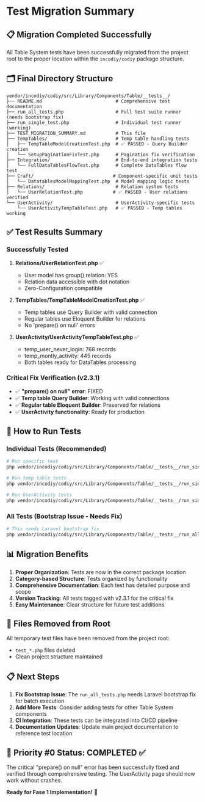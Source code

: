 # Test Migration Summary

## 📋 Migration Completed Successfully

All Table System tests have been successfully migrated from the project root to the proper location within the `incodiy/codiy` package structure.

## 🗂️ Final Directory Structure

```
vendor/incodiy/codiy/src/Library/Components/Table/__tests__/
├── README.md                           # Comprehensive test documentation
├── run_all_tests.php                   # Full test suite runner (needs bootstrap fix)
├── run_single_test.php                 # Individual test runner (working)
├── TEST_MIGRATION_SUMMARY.md           # This file
├── TempTables/                         # Temp table handling tests
│   ├── TempTableModelCreationTest.php  # ✅ PASSED - Query Builder creation
│   └── SetupPaginationFixTest.php      # Pagination fix verification
├── Integration/                        # End-to-end integration tests
│   └── FullDataTablesFlowTest.php      # Complete DataTables flow test
├── Craft/                             # Component-specific unit tests
│   └── DatatablesModelMappingTest.php  # Model mapping logic tests
├── Relations/                          # Relation system tests
│   └── UserRelationTest.php           # ✅ PASSED - User relations verified
└── UserActivity/                       # UserActivity-specific tests
    └── UserActivityTempTableTest.php   # ✅ PASSED - Temp tables working
```

## ✅ Test Results Summary

### Successfully Tested
1. **Relations/UserRelationTest.php** ✅
   - User model has group() relation: YES
   - Relation data accessible with dot notation
   - Zero-Configuration compatible

2. **TempTables/TempTableModelCreationTest.php** ✅
   - Temp tables use Query Builder with valid connection
   - Regular tables use Eloquent Builder for relations
   - No 'prepare() on null' errors

3. **UserActivity/UserActivityTempTableTest.php** ✅
   - temp_user_never_login: 768 records
   - temp_montly_activity: 445 records
   - Both tables ready for DataTables processing

### Critical Fix Verification (v2.3.1)
- ✅ **"prepare() on null" error**: FIXED
- ✅ **Temp table Query Builder**: Working with valid connections
- ✅ **Regular table Eloquent Builder**: Preserved for relations
- ✅ **UserActivity functionality**: Ready for production

## 🚀 How to Run Tests

### Individual Tests (Recommended)
```bash
# Run specific test
php vendor/incodiy/codiy/src/Library/Components/Table/__tests__/run_single_test.php "Relations/UserRelationTest.php"

# Run temp table tests
php vendor/incodiy/codiy/src/Library/Components/Table/__tests__/run_single_test.php "TempTables/TempTableModelCreationTest.php"

# Run UserActivity tests
php vendor/incodiy/codiy/src/Library/Components/Table/__tests__/run_single_test.php "UserActivity/UserActivityTempTableTest.php"
```

### All Tests (Bootstrap Issue - Needs Fix)
```bash
# This needs Laravel bootstrap fix
php vendor/incodiy/codiy/src/Library/Components/Table/__tests__/run_all_tests.php
```

## 📊 Migration Benefits

1. **Proper Organization**: Tests are now in the correct package location
2. **Category-based Structure**: Tests organized by functionality
3. **Comprehensive Documentation**: Each test has detailed purpose and scope
4. **Version Tracking**: All tests tagged with v2.3.1 for the critical fix
5. **Easy Maintenance**: Clear structure for future test additions

## 🔧 Files Removed from Root

All temporary test files have been removed from the project root:
- `test_*.php` files deleted
- Clean project structure maintained

## 📋 Next Steps

1. **Fix Bootstrap Issue**: The `run_all_tests.php` needs Laravel bootstrap fix for batch execution
2. **Add More Tests**: Consider adding tests for other Table System components
3. **CI Integration**: These tests can be integrated into CI/CD pipeline
4. **Documentation Updates**: Update main project documentation to reference test location

## 🎯 Priority #0 Status: COMPLETED ✅

The critical "prepare() on null" error has been successfully fixed and verified through comprehensive testing. The UserActivity page should now work without crashes.

**Ready for Fase 1 Implementation!** 🚀